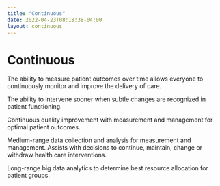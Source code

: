 ```yaml
---
title: "Continuous"
date: 2022-04-23T08:18:38-04:00
layout: continuous
---
```


# Continuous

The ability to measure patient outcomes over time allows everyone to continuously
monitor and improve the delivery of care.

The ability to intervene sooner when subtle changes are recognized in patient
functioning.

Continuous quality improvement with measurement and management for optimal patient outcomes.

Medium-range data collection and analysis for measurement and management.
Assists with decisions to continue, maintain, change or withdraw health care interventions.

Long-range big data analytics to determine best resource allocation for patient groups.

